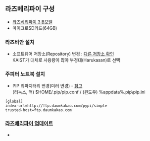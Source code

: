 ## 라즈베리파이 구성
  
- [라즈베리파이 3 B모델](https://www.raspberrypi.org/products/raspberry-pi-3-model-b/)  
- 마이크로SD카드(64GB)  
  
  
### 라즈비안 설치
- 소프트웨어 저장소(Repository) 변경 : [다른 저장소 확인](https://www.raspbian.org/RaspbianMirrors/)  
KAIST가 대체로 사용량이 많아 부경대(Harukasan)로 선택  

### 주피터 노트북 설치
- PIP 리파지터리 변경(미러 변경) - [참고](http://greenfishblog.tistory.com/255)  
(리눅스, 맥) $HOME/.pip/pip.conf / (윈도우) %appdata%\.pip\pip.ini  
~~~
[global]
index-url=http://ftp.daumkakao.com/pypi/simple
trusted-host=ftp.daumkakao.com
~~~
  
### [라즈베리파이 업데이트](./update.md)
-  
